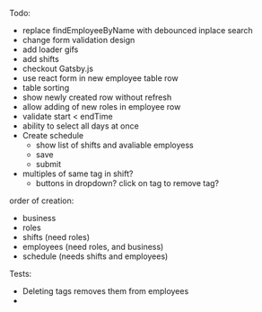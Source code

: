 Todo:
- replace findEmployeeByName with debounced inplace search
- change form validation design
- add loader gifs
- add shifts
- checkout Gatsby.js
- use react form in new employee table row
- table sorting
- show newly created row without refresh    
- allow adding of new roles in employee row
- validate start < endTime
- ability to select all days at once
- Create schedule
    - show list of shifts and avaliable employess
    - save
    - submit
- multiples of same tag in shift? 
    - buttons in dropdown? click on tag to remove tag?

order of creation:
- business
- roles
- shifts (need roles)
- employees (need roles, and business)
- schedule (needs shifts and employees)

Tests:
- Deleting tags removes them from employees
- 